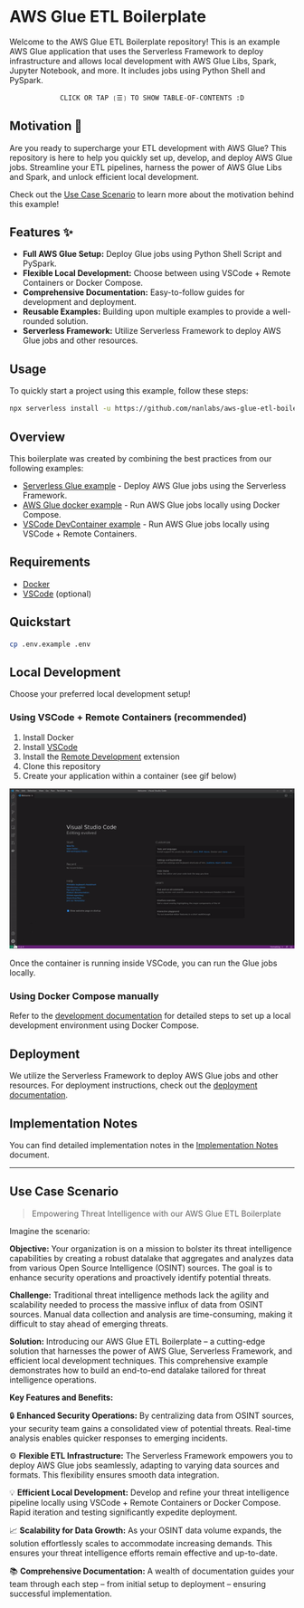 # AWS Glue ETL Boilerplate

Welcome to the AWS Glue ETL Boilerplate repository! This is an example AWS Glue application that uses the Serverless Framework to deploy infrastructure and allows local development with AWS Glue Libs, Spark, Jupyter Notebook, and more. It includes jobs using Python Shell and PySpark.

<div align="center">

```ocaml
CLICK OR TAP ❲☰❳ TO SHOW TABLE-OF-CONTENTS :D
```

</div> <!-- center -->

## Motivation 🚀

Are you ready to supercharge your ETL development with AWS Glue? This repository is here to help you quickly set up, develop, and deploy AWS Glue jobs. Streamline your ETL pipelines, harness the power of AWS Glue Libs and Spark, and unlock efficient local development.

Check out the [Use Case Scenario](#use-case-scenario) to learn more about the motivation behind this example!

## Features ✨

- **Full AWS Glue Setup:** Deploy Glue jobs using Python Shell Script and PySpark.
- **Flexible Local Development:** Choose between using VSCode + Remote Containers or Docker Compose.
- **Comprehensive Documentation:** Easy-to-follow guides for development and deployment.
- **Reusable Examples:** Building upon multiple examples to provide a well-rounded solution.
- **Serverless Framework:** Utilize Serverless Framework to deploy AWS Glue jobs and other resources.

## Usage

To quickly start a project using this example, follow these steps:

```sh
npx serverless install -u https://github.com/nanlabs/aws-glue-etl-boilerplate -n my-project
```

## Overview

This boilerplate was created by combining the best practices from our following examples:

- [Serverless Glue example](https://github.com/nanlabs/devops-reference/tree/main/examples/serverless-glue/) - Deploy AWS Glue jobs using the Serverless Framework.
- [AWS Glue docker example](https://github.com/nanlabs/devops-reference/tree/main/examples/compose-glue/) - Run AWS Glue jobs locally using Docker Compose.
- [VSCode DevContainer example](https://github.com/nanlabs/devops-reference/tree/main/examples/devcontainer-glue/) - Run AWS Glue jobs locally using VSCode + Remote Containers.

## Requirements

- [Docker](https://www.docker.com/)
- [VSCode](https://code.visualstudio.com/) (optional)

## Quickstart

```sh
cp .env.example .env
```

## Local Development

Choose your preferred local development setup!

### Using VSCode + Remote Containers (recommended)

1. Install Docker
2. Install [VSCode](https://code.visualstudio.com/)
3. Install the [Remote Development](https://marketplace.visualstudio.com/items?itemName=ms-vscode-remote.vscode-remote-extensionpack) extension
4. Clone this repository
5. Create your application within a container (see gif below)

![Create application within a container](./docs/vscode-open-in-container.gif)

Once the container is running inside VSCode, you can run the Glue jobs locally.

### Using Docker Compose manually

Refer to the [development documentation](./docs/DEVELOPMENT.md) for detailed steps to set up a local development environment using Docker Compose.

## Deployment

We utilize the Serverless Framework to deploy AWS Glue jobs and other resources. For deployment instructions, check out the [deployment documentation](./docs/DEPLOYMENT.md).

## Implementation Notes

You can find detailed implementation notes in the [Implementation Notes](./docs/IMPLEMENTATION_NOTES.md) document.

---

## Use Case Scenario

> Empowering Threat Intelligence with our AWS Glue ETL Boilerplate

Imagine the scenario:

**Objective:** Your organization is on a mission to bolster its threat intelligence capabilities by creating a robust datalake that aggregates and analyzes data from various Open Source Intelligence (OSINT) sources. The goal is to enhance security operations and proactively identify potential threats.

**Challenge:** Traditional threat intelligence methods lack the agility and scalability needed to process the massive influx of data from OSINT sources. Manual data collection and analysis are time-consuming, making it difficult to stay ahead of emerging threats.

**Solution:** Introducing our AWS Glue ETL Boilerplate – a cutting-edge solution that harnesses the power of AWS Glue, Serverless Framework, and efficient local development techniques. This comprehensive example demonstrates how to build an end-to-end datalake tailored for threat intelligence operations.

**Key Features and Benefits:**

🔒 **Enhanced Security Operations:** By centralizing data from OSINT sources, your security team gains a consolidated view of potential threats. Real-time analysis enables quicker responses to emerging incidents.

⚙️ **Flexible ETL Infrastructure:** The Serverless Framework empowers you to deploy AWS Glue jobs seamlessly, adapting to varying data sources and formats. This flexibility ensures smooth data integration.

💡 **Efficient Local Development:** Develop and refine your threat intelligence pipeline locally using VSCode + Remote Containers or Docker Compose. Rapid iteration and testing significantly expedite deployment.

📈 **Scalability for Data Growth:** As your OSINT data volume expands, the solution effortlessly scales to accommodate increasing demands. This ensures your threat intelligence efforts remain effective and up-to-date.

📚 **Comprehensive Documentation:** A wealth of documentation guides your team through each step – from initial setup to deployment – ensuring successful implementation.
